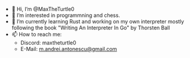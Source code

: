 - 👋 Hi, I’m @MaxTheTurtle0
- 👀 I’m interested in programmning and chess.
- 🌱 I’m currently learning Rust and working on my own interpreter mostly following the book "Writing An Interpreter In Go" by Thorsten Ball
- 📫 How to reach me:
  - Discord: maxtheturtle0
  - E-Mail: m.andrei.antonescu@gmail.com
